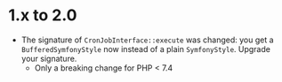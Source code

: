 1.x to 2.0
==========


*   The signature of `CronJobInterface::execute` was changed: you get a `BufferedSymfonyStyle` now instead of a 
    plain `SymfonyStyle`. Upgrade your signature.
    * Only a breaking change for PHP < 7.4
